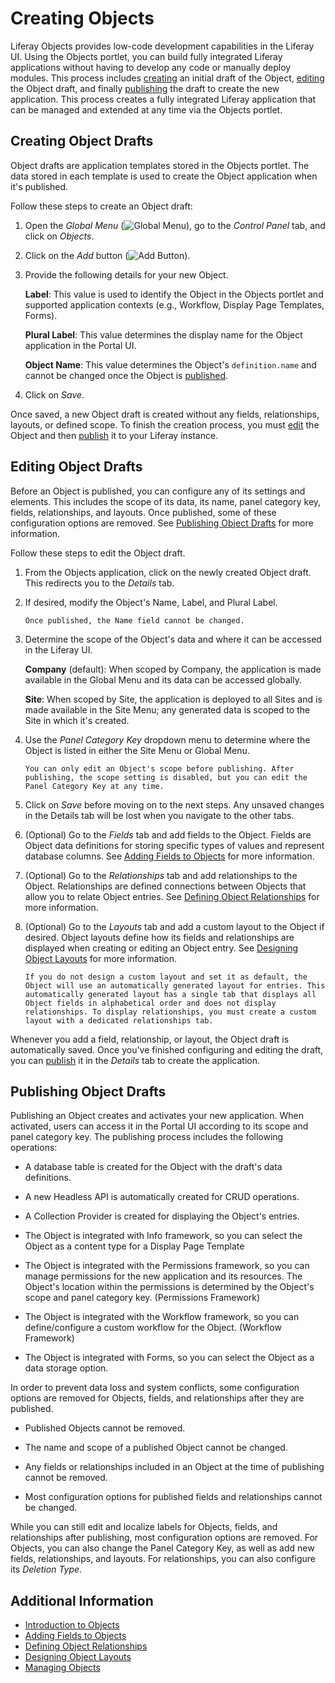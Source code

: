 # Creating Objects

Liferay Objects provides low-code development capabilities in the Liferay UI. Using the Objects portlet, you can build fully integrated Liferay applications without having to develop any code or manually deploy modules. This process includes [creating](#creating-object-drafts) an initial draft of the Object, [editing](#editing-object-drafts) the Object draft, and finally [publishing](#publishing-object-drafts) the draft to create the new application. This process creates a fully integrated Liferay application that can be managed and extended at any time via the Objects portlet.

## Creating Object Drafts

Object drafts are application templates stored in the Objects portlet. The data stored in each template is used to create the Object application when it's published. <!--SME INPUT-->

Follow these steps to create an Object draft:

1. Open the *Global Menu* (![Global Menu]()), go to the *Control Panel* tab, and click on *Objects*.

1. Click on the *Add* button (![Add Button]()).

1. Provide the following details for your new Object.

   **Label**: This value is used to identify the Object in the Objects portlet and supported application contexts (e.g., Workflow, Display Page Templates, Forms).

   **Plural Label**: This value determines the display name for the Object application in the Portal UI.

   **Object Name**: This value determines the Object's `definition.name` and cannot be changed once the Object is [published](#publishing-object-drafts).

1. Click on *Save*.

Once saved, a new Object draft is created without any fields, relationships, layouts, or defined scope. To finish the creation process, you must [edit](#editing-object-drafts) the Object and then [publish](#publishing-object-drafts) it to your Liferay instance.

## Editing Object Drafts

Before an Object is published, you can configure any of its settings and elements. This includes the scope of its data, its name, panel category key, fields, relationships, and layouts. Once published, some of these configuration options are removed. See [Publishing Object Drafts](#publishing-object-drafts) for more information.

Follow these steps to edit the Object draft.

1. From the Objects application, click on the newly created Object draft. This redirects you to the *Details* tab.

1. If desired, modify the Object's Name, Label, and Plural Label.

   ```{important}
   Once published, the Name field cannot be changed.
   ```

1. Determine the scope of the Object's data and where it can be accessed in the Liferay UI.

   **Company** (default): When scoped by Company, the application is made available in the Global Menu and its data can be accessed globally.

   **Site**: When scoped by Site, the application is deployed to all Sites and is made available in the Site Menu; any generated data is scoped to the Site in which it's created.

1. Use the *Panel Category Key* dropdown menu to determine where the Object is listed in either the Site Menu or Global Menu.

   ```{important}
   You can only edit an Object's scope before publishing. After publishing, the scope setting is disabled, but you can edit the Panel Category Key at any time.
   ```

1. Click on *Save* before moving on to the next steps. Any unsaved changes in the Details tab will be lost when you navigate to the other tabs.

1. (Optional) Go to the *Fields* tab and add fields to the Object. Fields are Object data definitions for storing specific types of values and represent database columns. See [Adding Fields to Objects]() for more information.

1. (Optional) Go to the *Relationships* tab and add relationships to the Object. Relationships are defined connections between Objects that allow you to relate Object entries. See [Defining Object Relationships]() for more information.

1. (Optional) Go to the *Layouts* tab and add a custom layout to the Object if desired. Object layouts define how its fields and relationships are displayed when creating or editing an Object entry. See [Designing Object Layouts](./designing-object-layouts.md) for more information.

   ```{note}
   If you do not design a custom layout and set it as default, the Object will use an automatically generated layout for entries. This automatically generated layout has a single tab that displays all Object fields in alphabetical order and does not display relationships. To display relationships, you must create a custom layout with a dedicated relationships tab.
   ```
<!--TASK: Determine how to explain the entry title field.-->
Whenever you add a field, relationship, or layout, the Object draft is automatically saved. Once you've finished configuring and editing the draft, you can [publish](#publishing-object-drafts) it in the *Details* tab to create the application.

## Publishing Object Drafts
<!--REFINE SECTION-->

Publishing an Object creates and activates your new application. When activated, users can access it in the Portal UI according to its scope and panel category key. The publishing process includes the following operations:

* A database table is created for the Object with the draft's data definitions.

* A new Headless API is automatically created for CRUD operations.

* A Collection Provider is created for displaying the Object's entries.

* The Object is integrated with Info framework, so you can select the Object as a content type for a Display Page Template

* The Object is integrated with the Permissions framework, so you can manage permissions for the new application and its resources. The Object's location within the permissions is determined by the Object's scope and panel category key. (Permissions Framework)

* The Object is integrated with the Workflow framework, so you can define/configure a custom workflow for the Object. (Workflow Framework)

* The Object is integrated with Forms, so you can select the Object as a data storage option.

In order to prevent data loss and system conflicts,<!--SME INPUT--> some configuration options are removed for Objects, fields, and relationships after they are published.

* Published Objects cannot be removed.

* The name and scope of a published Object cannot be changed.

* Any fields or relationships included in an Object at the time of publishing cannot be removed.

* Most configuration options for published fields and relationships cannot be changed.

While you can still edit and localize labels for Objects, fields, and relationships after publishing, most configuration options are removed. For Objects, you can also change the Panel Category Key, as well as add new fields, relationships, and layouts. For relationships, you can also configure its *Deletion Type*.

## Additional Information

* [Introduction to Objects](../introduction-to-objects.md)
* [Adding Fields to Objects](./adding-fields-to-objects.md)
* [Defining Object Relationships](./defining-object-relationships.md)
* [Designing Object Layouts](./designing-object-layouts.md)
* [Managing Objects](./managing-objects.md)
